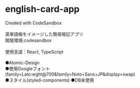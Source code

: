 # english-card-app
Created with CodeSandbox
<br/>
<br/>
英単語帳をイメージした簡易暗記アプリ<br/>
開発環境:codesandbox<br/>
<br/>
使用言語：React, TypeScript<br/>
<br/>
●Atomic-Design<br/>
●使用Googleフォント(family=Lato:wght@700&family=Noto+Sans+JP&display=swap)<br/>
●スタイル(styled-components)
●DB未使用
